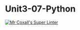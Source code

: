 # Unit3-07-Python
[![Mr Coxall's Super Linter](https://github.com/ICS3U-Programming-SamuelNkongolo/Unit3-07-Python/workflows/Mr%20Coxall's%20Super%20Linter/badge.svg)](https://github.com/ICS3U-Programming-SamuelNkongolo/Unit3-07-Python/actions/)
